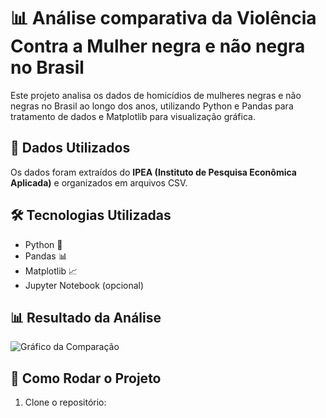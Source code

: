 # 📊 Análise comparativa da Violência Contra a Mulher negra e não negra no Brasil

Este projeto analisa os dados de homicídios de mulheres negras e não negras no Brasil ao longo dos anos, utilizando Python e Pandas para tratamento de dados e Matplotlib para visualização gráfica.

## 📂 Dados Utilizados
Os dados foram extraídos do **IPEA (Instituto de Pesquisa Econômica Aplicada)** e organizados em arquivos CSV.

## 🛠 Tecnologias Utilizadas
- Python 🐍
- Pandas 📊
- Matplotlib 📈
- Jupyter Notebook (opcional)

## 📊 Resultado da Análise
![Gráfico da Comparação](comparacao_homicidios.png)

## 🚀 Como Rodar o Projeto
1. Clone o repositório:  
